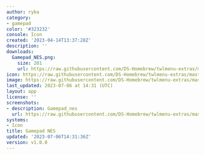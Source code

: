 ```yaml
---
author: ryba
category:
- gamepad
color: '#323232'
console: Icon
created: '2023-04-14T13:37:28Z'
description: ''
downloads:
  Gamepad_NES.png:
    size: 201
    url: https://raw.githubusercontent.com/DS-Homebrew/twlmenu-extras/master/_nds/TWiLightMenu/icons/Gamepad_NES.png
icon: https://raw.githubusercontent.com/DS-Homebrew/twlmenu-extras/master/_nds/TWiLightMenu/icons/Gamepad_NES.png
image: https://raw.githubusercontent.com/DS-Homebrew/twlmenu-extras/master/_nds/TWiLightMenu/icons/Gamepad_NES.png
last_updated: 2023-07-06 at 14:31 (UTC)
layout: app
license: ''
screenshots:
- description: Gamepad_nes
  url: https://raw.githubusercontent.com/DS-Homebrew/twlmenu-extras/master/_nds/TWiLightMenu/icons/Gamepad_NES.png
systems:
- Icon
title: Gamepad NES
updated: '2023-07-06T14:31:36Z'
version: v1.0.0
---
```

